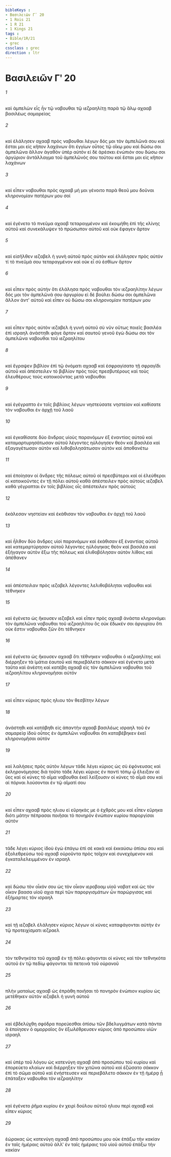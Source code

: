 ```yaml
---
bibleKeys : 
- Βασιλειῶν Γʹ 20
- 1 Rois 21
- 1 R 21
- 1 Kings 21
tags : 
- Bible/1R/21
- grec
cssclass : grec
direction : ltr
---
```


# Βασιλειῶν Γʹ 20

###### 1
καὶ ἀμπελὼν εἷς ἦν τῷ ναβουθαι τῷ ιεζραηλίτῃ παρὰ τῷ ἅλῳ αχααβ βασιλέως σαμαρείας
###### 2
καὶ ἐλάλησεν αχααβ πρὸς ναβουθαι λέγων δός μοι τὸν ἀμπελῶνά σου καὶ ἔσται μοι εἰς κῆπον λαχάνων ὅτι ἐγγίων οὗτος τῷ οἴκῳ μου καὶ δώσω σοι ἀμπελῶνα ἄλλον ἀγαθὸν ὑπὲρ αὐτόν εἰ δὲ ἀρέσκει ἐνώπιόν σου δώσω σοι ἀργύριον ἀντάλλαγμα τοῦ ἀμπελῶνός σου τούτου καὶ ἔσται μοι εἰς κῆπον λαχάνων
###### 3
καὶ εἶπεν ναβουθαι πρὸς αχααβ μή μοι γένοιτο παρὰ θεοῦ μου δοῦναι κληρονομίαν πατέρων μου σοί
###### 4
καὶ ἐγένετο τὸ πνεῦμα αχααβ τεταραγμένον καὶ ἐκοιμήθη ἐπὶ τῆς κλίνης αὐτοῦ καὶ συνεκάλυψεν τὸ πρώσωπον αὐτοῦ καὶ οὐκ ἔφαγεν ἄρτον
###### 5
καὶ εἰσῆλθεν ιεζαβελ ἡ γυνὴ αὐτοῦ πρὸς αὐτὸν καὶ ἐλάλησεν πρὸς αὐτόν τί τὸ πνεῦμά σου τεταραγμένον καὶ οὐκ εἶ σὺ ἐσθίων ἄρτον
###### 6
καὶ εἶπεν πρὸς αὐτήν ὅτι ἐλάλησα πρὸς ναβουθαι τὸν ιεζραηλίτην λέγων δός μοι τὸν ἀμπελῶνά σου ἀργυρίου εἰ δὲ βούλει δώσω σοι ἀμπελῶνα ἄλλον ἀντ' αὐτοῦ καὶ εἶπεν οὐ δώσω σοι κληρονομίαν πατέρων μου
###### 7
καὶ εἶπεν πρὸς αὐτὸν ιεζαβελ ἡ γυνὴ αὐτοῦ σὺ νῦν οὕτως ποιεῖς βασιλέα ἐπὶ ισραηλ ἀνάστηθι φάγε ἄρτον καὶ σαυτοῦ γενοῦ ἐγὼ δώσω σοι τὸν ἀμπελῶνα ναβουθαι τοῦ ιεζραηλίτου
###### 8
καὶ ἔγραψεν βιβλίον ἐπὶ τῷ ὀνόματι αχααβ καὶ ἐσφραγίσατο τῇ σφραγῖδι αὐτοῦ καὶ ἀπέστειλεν τὸ βιβλίον πρὸς τοὺς πρεσβυτέρους καὶ τοὺς ἐλευθέρους τοὺς κατοικοῦντας μετὰ ναβουθαι
###### 9
καὶ ἐγέγραπτο ἐν τοῖς βιβλίοις λέγων νηστεύσατε νηστείαν καὶ καθίσατε τὸν ναβουθαι ἐν ἀρχῇ τοῦ λαοῦ
###### 10
καὶ ἐγκαθίσατε δύο ἄνδρας υἱοὺς παρανόμων ἐξ ἐναντίας αὐτοῦ καὶ καταμαρτυρησάτωσαν αὐτοῦ λέγοντες ηὐλόγησεν θεὸν καὶ βασιλέα καὶ ἐξαγαγέτωσαν αὐτὸν καὶ λιθοβολησάτωσαν αὐτόν καὶ ἀποθανέτω
###### 11
καὶ ἐποίησαν οἱ ἄνδρες τῆς πόλεως αὐτοῦ οἱ πρεσβύτεροι καὶ οἱ ἐλεύθεροι οἱ κατοικοῦντες ἐν τῇ πόλει αὐτοῦ καθὰ ἀπέστειλεν πρὸς αὐτοὺς ιεζαβελ καθὰ γέγραπται ἐν τοῖς βιβλίοις οἷς ἀπέστειλεν πρὸς αὐτούς
###### 12
ἐκάλεσαν νηστείαν καὶ ἐκάθισαν τὸν ναβουθαι ἐν ἀρχῇ τοῦ λαοῦ
###### 13
καὶ ἦλθον δύο ἄνδρες υἱοὶ παρανόμων καὶ ἐκάθισαν ἐξ ἐναντίας αὐτοῦ καὶ κατεμαρτύρησαν αὐτοῦ λέγοντες ηὐλόγηκας θεὸν καὶ βασιλέα καὶ ἐξήγαγον αὐτὸν ἔξω τῆς πόλεως καὶ ἐλιθοβόλησαν αὐτὸν λίθοις καὶ ἀπέθανεν
###### 14
καὶ ἀπέστειλαν πρὸς ιεζαβελ λέγοντες λελιθοβόληται ναβουθαι καὶ τέθνηκεν
###### 15
καὶ ἐγένετο ὡς ἤκουσεν ιεζαβελ καὶ εἶπεν πρὸς αχααβ ἀνάστα κληρονόμει τὸν ἀμπελῶνα ναβουθαι τοῦ ιεζραηλίτου ὃς οὐκ ἔδωκέν σοι ἀργυρίου ὅτι οὐκ ἔστιν ναβουθαι ζῶν ὅτι τέθνηκεν
###### 16
καὶ ἐγένετο ὡς ἤκουσεν αχααβ ὅτι τέθνηκεν ναβουθαι ὁ ιεζραηλίτης καὶ διέρρηξεν τὰ ἱμάτια ἑαυτοῦ καὶ περιεβάλετο σάκκον καὶ ἐγένετο μετὰ ταῦτα καὶ ἀνέστη καὶ κατέβη αχααβ εἰς τὸν ἀμπελῶνα ναβουθαι τοῦ ιεζραηλίτου κληρονομῆσαι αὐτόν
###### 17
καὶ εἶπεν κύριος πρὸς ηλιου τὸν θεσβίτην λέγων
###### 18
ἀνάστηθι καὶ κατάβηθι εἰς ἀπαντὴν αχααβ βασιλέως ισραηλ τοῦ ἐν σαμαρείᾳ ἰδοὺ οὗτος ἐν ἀμπελῶνι ναβουθαι ὅτι καταβέβηκεν ἐκεῖ κληρονομῆσαι αὐτόν
###### 19
καὶ λαλήσεις πρὸς αὐτὸν λέγων τάδε λέγει κύριος ὡς σὺ ἐφόνευσας καὶ ἐκληρονόμησας διὰ τοῦτο τάδε λέγει κύριος ἐν παντὶ τόπῳ ᾧ ἔλειξαν αἱ ὕες καὶ οἱ κύνες τὸ αἷμα ναβουθαι ἐκεῖ λείξουσιν οἱ κύνες τὸ αἷμά σου καὶ αἱ πόρναι λούσονται ἐν τῷ αἵματί σου
###### 20
καὶ εἶπεν αχααβ πρὸς ηλιου εἰ εὕρηκάς με ὁ ἐχθρός μου καὶ εἶπεν εὕρηκα διότι μάτην πέπρασαι ποιῆσαι τὸ πονηρὸν ἐνώπιον κυρίου παροργίσαι αὐτόν
###### 21
τάδε λέγει κύριος ἰδοὺ ἐγὼ ἐπάγω ἐπὶ σὲ κακὰ καὶ ἐκκαύσω ὀπίσω σου καὶ ἐξολεθρεύσω τοῦ αχααβ οὐροῦντα πρὸς τοῖχον καὶ συνεχόμενον καὶ ἐγκαταλελειμμένον ἐν ισραηλ
###### 22
καὶ δώσω τὸν οἶκόν σου ὡς τὸν οἶκον ιεροβοαμ υἱοῦ ναβατ καὶ ὡς τὸν οἶκον βαασα υἱοῦ αχια περὶ τῶν παροργισμάτων ὧν παρώργισας καὶ ἐξήμαρτες τὸν ισραηλ
###### 23
καὶ τῇ ιεζαβελ ἐλάλησεν κύριος λέγων οἱ κύνες καταφάγονται αὐτὴν ἐν τῷ προτειχίσματι ιεζραελ
###### 24
τὸν τεθνηκότα τοῦ αχααβ ἐν τῇ πόλει φάγονται οἱ κύνες καὶ τὸν τεθνηκότα αὐτοῦ ἐν τῷ πεδίῳ φάγονται τὰ πετεινὰ τοῦ οὐρανοῦ
###### 25
πλὴν ματαίως αχααβ ὡς ἐπράθη ποιῆσαι τὸ πονηρὸν ἐνώπιον κυρίου ὡς μετέθηκεν αὐτὸν ιεζαβελ ἡ γυνὴ αὐτοῦ
###### 26
καὶ ἐβδελύχθη σφόδρα πορεύεσθαι ὀπίσω τῶν βδελυγμάτων κατὰ πάντα ἃ ἐποίησεν ὁ αμορραῖος ὃν ἐξωλέθρευσεν κύριος ἀπὸ προσώπου υἱῶν ισραηλ
###### 27
καὶ ὑπὲρ τοῦ λόγου ὡς κατενύγη αχααβ ἀπὸ προσώπου τοῦ κυρίου καὶ ἐπορεύετο κλαίων καὶ διέρρηξεν τὸν χιτῶνα αὐτοῦ καὶ ἐζώσατο σάκκον ἐπὶ τὸ σῶμα αὐτοῦ καὶ ἐνήστευσεν καὶ περιεβάλετο σάκκον ἐν τῇ ἡμέρᾳ ᾗ ἐπάταξεν ναβουθαι τὸν ιεζραηλίτην
###### 28
καὶ ἐγένετο ῥῆμα κυρίου ἐν χειρὶ δούλου αὐτοῦ ηλιου περὶ αχααβ καὶ εἶπεν κύριος
###### 29
ἑώρακας ὡς κατενύγη αχααβ ἀπὸ προσώπου μου οὐκ ἐπάξω τὴν κακίαν ἐν ταῖς ἡμέραις αὐτοῦ ἀλλ' ἐν ταῖς ἡμέραις τοῦ υἱοῦ αὐτοῦ ἐπάξω τὴν κακίαν
